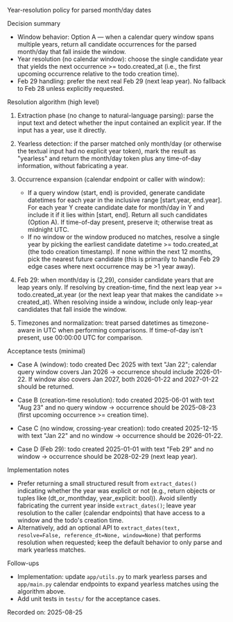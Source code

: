 Year-resolution policy for parsed month/day dates

Decision summary

- Window behavior: Option A — when a calendar query window spans multiple years, return all candidate occurrences for the parsed month/day that fall inside the window.
- Year resolution (no calendar window): choose the single candidate year that yields the next occurrence >= todo.created_at (i.e., the first upcoming occurrence relative to the todo creation time).
- Feb 29 handling: prefer the next real Feb 29 (next leap year). No fallback to Feb 28 unless explicitly requested.

Resolution algorithm (high level)

1. Extraction phase (no change to natural-language parsing): parse the input text and detect whether the input contained an explicit year. If the input has a year, use it directly.

2. Yearless detection: if the parser matched only month/day (or otherwise the textual input had no explicit year token), mark the result as "yearless" and return the month/day token plus any time-of-day information, without fabricating a year.

3. Occurrence expansion (calendar endpoint or caller with window):
   - If a query window (start, end) is provided, generate candidate datetimes for each year in the inclusive range [start.year, end.year]. For each year Y create candidate date for month/day in Y and include it if it lies within [start, end]. Return all such candidates (Option A). If time-of-day present, preserve it; otherwise treat as midnight UTC.
   - If no window or the window produced no matches, resolve a single year by picking the earliest candidate datetime >= todo.created_at (the todo creation timestamp). If none within the next 12 months, pick the nearest future candidate (this is primarily to handle Feb 29 edge cases where next occurrence may be >1 year away).

4. Feb 29: when month/day is (2,29), consider candidate years that are leap years only. If resolving by creation-time, find the next leap year >= todo.created_at.year (or the next leap year that makes the candidate >= created_at). When resolving inside a window, include only leap-year candidates that fall inside the window.

5. Timezones and normalization: treat parsed datetimes as timezone-aware in UTC when performing comparisons. If time-of-day isn't present, use 00:00:00 UTC for comparison.

Acceptance tests (minimal)

- Case A (window): todo created Dec 2025 with text "Jan 22"; calendar query window covers Jan 2026 -> occurrence should include 2026-01-22. If window also covers Jan 2027, both 2026-01-22 and 2027-01-22 should be returned.

- Case B (creation-time resolution): todo created 2025-06-01 with text "Aug 23" and no query window -> occurrence should be 2025-08-23 (first upcoming occurrence >= creation time).

- Case C (no window, crossing-year creation): todo created 2025-12-15 with text "Jan 22" and no window -> occurrence should be 2026-01-22.

- Case D (Feb 29): todo created 2025-01-01 with text "Feb 29" and no window -> occurrence should be 2028-02-29 (next leap year).

Implementation notes

- Prefer returning a small structured result from `extract_dates()` indicating whether the year was explicit or not (e.g., return objects or tuples like (dt_or_monthday, year_explicit: bool)). Avoid silently fabricating the current year inside `extract_dates()`; leave year resolution to the caller (calendar endpoints) that have access to a window and the todo's creation time.
- Alternatively, add an optional API to `extract_dates(text, resolve=False, reference_dt=None, window=None)` that performs resolution when requested; keep the default behavior to only parse and mark yearless matches.

Follow-ups

- Implementation: update `app/utils.py` to mark yearless parses and `app/main.py` calendar endpoints to expand yearless matches using the algorithm above.
- Add unit tests in `tests/` for the acceptance cases.

Recorded on: 2025-08-25
